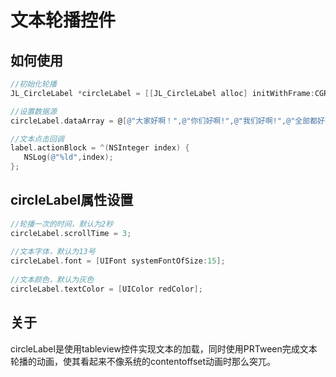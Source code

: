 # 文本轮播控件


## 如何使用
```Objective-C
//初始化轮播
JL_CircleLabel *circleLabel = [[JL_CircleLabel alloc] initWithFrame:CGRectMake(0,100, self.view.frame.size.width, 50)];

//设置数据源
circleLabel.dataArray = @[@"大家好啊！",@"你们好啊!",@"我们好啊!",@"全部都好啊!"];

//文本点击回调
label.actionBlock = ^(NSInteger index) {
   NSLog(@"%ld",index);      
};
```

## circleLabel属性设置
```Objective-C
//轮播一次的时间，默认为2秒
circleLabel.scrollTime = 3;
    
//文本字体，默认为13号
circleLabel.font = [UIFont systemFontOfSize:15];
    
//文本颜色，默认为灰色
circleLabel.textColor = [UIColor redColor];
```

## 关于
circleLabel是使用tableview控件实现文本的加载，同时使用PRTween完成文本轮播的动画，使其看起来不像系统的contentoffset动画时那么突兀。
